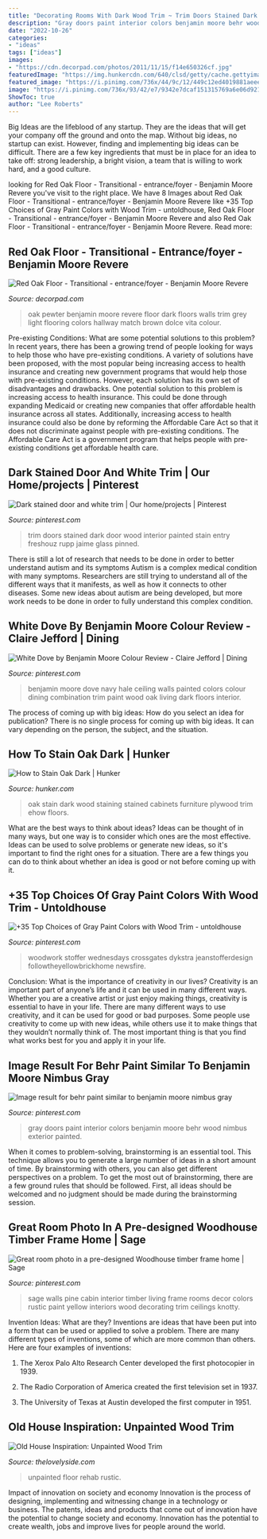 ```yaml
---
title: "Decorating Rooms With Dark Wood Trim ~ Trim Doors Stained Dark Door Wood Interior Painted Stain Entry Freshouz Rupp Jaime Glass Pinned"
description: "Gray doors paint interior colors benjamin moore behr wood nimbus exterior painted"
date: "2022-10-26"
categories:
- "ideas"
tags: ["ideas"]
images:
- "https://cdn.decorpad.com/photos/2011/11/15/f14e650326cf.jpg"
featuredImage: "https://img.hunkercdn.com/640/clsd/getty/cache.gettyimages.com/da79cdba5c204c5aa912b648662842e7.jpg"
featured_image: "https://i.pinimg.com/736x/44/9c/12/449c12ed4019881aeeefdef30dbb23d7.jpg"
image: "https://i.pinimg.com/736x/93/42/e7/9342e7dcaf151315769a6e06d9212552.jpg"
ShowToc: true
author: "Lee Roberts"
---
```



Big Ideas are the lifeblood of any startup. They are the ideas that will get your company off the ground and onto the map. Without big ideas, no startup can exist. However, finding and implementing big ideas can be difficult. There are a few key ingredients that must be in place for an idea to take off: strong leadership, a bright vision, a team that is willing to work hard, and a good culture.

	

		
looking for Red Oak Floor - Transitional - entrance/foyer - Benjamin Moore Revere you've visit to the right place. We have 8 Images about Red Oak Floor - Transitional - entrance/foyer - Benjamin Moore Revere like +35 Top Choices of Gray Paint Colors with Wood Trim - untoldhouse, Red Oak Floor - Transitional - entrance/foyer - Benjamin Moore Revere and also Red Oak Floor - Transitional - entrance/foyer - Benjamin Moore Revere. Read more:
		
    
## Red Oak Floor - Transitional - Entrance/foyer - Benjamin Moore Revere

<img loading=lazy src="https://cdn.decorpad.com/photos/2011/11/15/f14e650326cf.jpg" onerror="this.onerror=null;this.src='https://tse3.mm.bing.net/th?id=OIP.J0ya0AwtKv19pK9XIx55iAHaKH&amp;pid=15.1';" alt="Red Oak Floor - Transitional - entrance/foyer - Benjamin Moore Revere">

_Source: decorpad.com_

>oak pewter benjamin moore revere floor dark floors walls trim grey light flooring colors hallway match brown dolce vita colour. 

	

Pre-existing Conditions: What are some potential solutions to this problem?
In recent years, there has been a growing trend of people looking for ways to help those who have pre-existing conditions. A variety of solutions have been proposed, with the most popular being increasing access to health insurance and creating new government programs that would help those with pre-existing conditions. However, each solution has its own set of disadvantages and drawbacks. One potential solution to this problem is increasing access to health insurance. This could be done through expanding Medicaid or creating new companies that offer affordable health insurance across all states. Additionally, increasing access to health insurance could also be done by reforming the Affordable Care Act so that it does not discriminate against people with pre-existing conditions. The Affordable Care Act is a government program that helps people with pre-existing conditions get affordable health care.

    
## Dark Stained Door And White Trim | Our Home/projects | Pinterest

<img loading=lazy src="https://s-media-cache-ak0.pinimg.com/736x/b5/93/8a/b5938a28df5707f8772b06f9e8fd543a.jpg" onerror="this.onerror=null;this.src='https://tse1.mm.bing.net/th?id=OIP.ebC7NjDJebZI3C_qXtzrkwHaJ3&amp;pid=15.1';" alt="Dark stained door and white trim | Our home/projects | Pinterest">

_Source: pinterest.com_

>trim doors stained dark door wood interior painted stain entry freshouz rupp jaime glass pinned. 

	

There is still a lot of research that needs to be done in order to better understand autism and its symptoms
Autism is a complex medical condition with many symptoms. Researchers are still trying to understand all of the different ways that it manifests, as well as how it connects to other diseases. Some new ideas about autism are being developed, but more work needs to be done in order to fully understand this complex condition.

    
## White Dove By Benjamin Moore Colour Review - Claire Jefford | Dining

<img loading=lazy src="https://i.pinimg.com/736x/44/9c/12/449c12ed4019881aeeefdef30dbb23d7.jpg" onerror="this.onerror=null;this.src='https://tse3.mm.bing.net/th?id=OIP.XyCtQJ-xKiKeUTI38gcd3gHaKX&amp;pid=15.1';" alt="White Dove by Benjamin Moore Colour Review - Claire Jefford | Dining">

_Source: pinterest.com_

>benjamin moore dove navy hale ceiling walls painted colors colour dining combination trim paint wood oak living dark floors interior. 

	

The process of coming up with big ideas: How do you select an idea for publication?
There is no single process for coming up with big ideas. It can vary depending on the person, the subject, and the situation.

    
## How To Stain Oak Dark | Hunker

<img loading=lazy src="https://img.hunkercdn.com/640/clsd/getty/cache.gettyimages.com/da79cdba5c204c5aa912b648662842e7.jpg" onerror="this.onerror=null;this.src='https://tse1.mm.bing.net/th?id=OIP.AaA0DVwun2L9QftgAoA7QQHaLF&amp;pid=15.1';" alt="How to Stain Oak Dark | Hunker">

_Source: hunker.com_

>oak stain dark wood staining stained cabinets furniture plywood trim ehow floors. 

	

What are the best ways to think about ideas?
Ideas can be thought of in many ways, but one way is to consider which ones are the most effective. Ideas can be used to solve problems or generate new ideas, so it's important to find the right ones for a situation. There are a few things you can do to think about whether an idea is good or not before coming up with it.

    
## +35 Top Choices Of Gray Paint Colors With Wood Trim - Untoldhouse

<img loading=lazy src="https://i.pinimg.com/736x/c2/ef/23/c2ef2368533b77c27cffe53e75dfae3d.jpg" onerror="this.onerror=null;this.src='https://tse1.mm.bing.net/th?id=OIP.AlHvSqI0IQyaH9o-zy0tGgHaLH&amp;pid=15.1';" alt="+35 Top Choices of Gray Paint Colors with Wood Trim - untoldhouse">

_Source: pinterest.com_

>woodwork stoffer wednesdays crossgates dykstra jeanstofferdesign followtheyellowbrickhome newsfire. 

	

Conclusion: What is the importance of creativity in our lives?
Creativity is an important part of anyone’s life and it can be used in many different ways. Whether you are a creative artist or just enjoy making things, creativity is essential to have in your life. There are many different ways to use creativity, and it can be used for good or bad purposes. Some people use creativity to come up with new ideas, while others use it to make things that they wouldn’t normally think of. The most important thing is that you find what works best for you and apply it in your life.

    
## Image Result For Behr Paint Similar To Benjamin Moore Nimbus Gray

<img loading=lazy src="https://i.pinimg.com/736x/93/42/e7/9342e7dcaf151315769a6e06d9212552.jpg" onerror="this.onerror=null;this.src='https://tse4.mm.bing.net/th?id=OIP.avUNUfso2z0pNoGpUHU8LwHaLH&amp;pid=15.1';" alt="Image result for behr paint similar to benjamin moore nimbus gray">

_Source: pinterest.com_

>gray doors paint interior colors benjamin moore behr wood nimbus exterior painted. 

	

When it comes to problem-solving, brainstorming is an essential tool. This technique allows you to generate a large number of ideas in a short amount of time. By brainstorming with others, you can also get different perspectives on a problem. To get the most out of brainstorming, there are a few ground rules that should be followed. First, all ideas should be welcomed and no judgment should be made during the brainstorming session.

    
## Great Room Photo In A Pre-designed Woodhouse Timber Frame Home | Sage

<img loading=lazy src="https://i.pinimg.com/736x/79/c4/1c/79c41cc937c7cd80da09a2fbd5f0552c--sage-green-walls-sage-green-painted-rooms.jpg" onerror="this.onerror=null;this.src='https://tse4.mm.bing.net/th?id=OIP.YIGUFjJq8Hbaq2heUv007AHaLG&amp;pid=15.1';" alt="Great room photo in a pre-designed Woodhouse timber frame home | Sage">

_Source: pinterest.com_

>sage walls pine cabin interior timber living frame rooms decor colors rustic paint yellow interiors wood decorating trim ceilings knotty. 

	

Invention Ideas: What are they?
Inventions are ideas that have been put into a form that can be used or applied to solve a problem. There are many different types of inventions, some of which are more common than others. Here are four examples of inventions:
1. The Xerox Palo Alto Research Center developed the first photocopier in 1939.

2. The Radio Corporation of America created the first television set in 1937.

3. The University of Texas at Austin developed the first computer in 1951.


    
## Old House Inspiration: Unpainted Wood Trim

<img loading=lazy src="https://3.bp.blogspot.com/-_877tgNgG0Q/VwP6LIqrB1I/AAAAAAAAGi4/835iuwlqKp8HDYLbkL_9ZqEv3LkbYt14g/s640/da86d4b1d32d7a755791810111cde142.jpg" onerror="this.onerror=null;this.src='https://tse3.mm.bing.net/th?id=OIP.cv6yMfccLFO-E_4blnCvygHaFj&amp;pid=15.1';" alt="Old House Inspiration: Unpainted Wood Trim">

_Source: thelovelyside.com_

>unpainted floor rehab rustic. 

	

Impact of innovation on society and economy
Innovation is the process of designing, implementing and witnessing change in a technology or business. The patents, ideas and products that come out of innovation have the potential to change society and economy. Innovation has the potential to create wealth, jobs and improve lives for people around the world.

